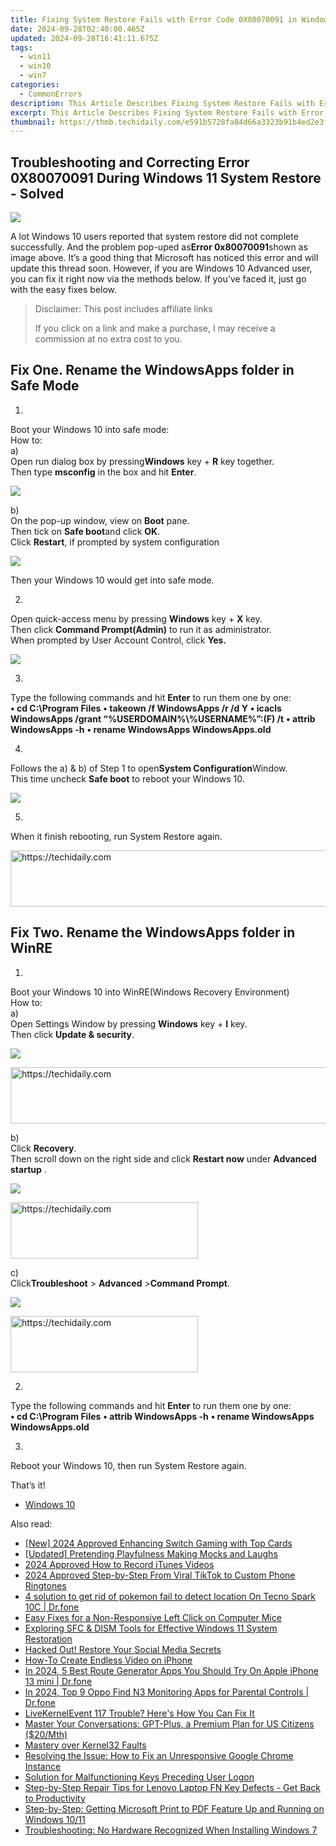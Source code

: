 ```yaml
---
title: Fixing System Restore Fails with Error Code 0X80070091 in Windows 10 - Solutions Inside
date: 2024-09-28T02:40:00.465Z
updated: 2024-09-28T16:41:11.675Z
tags:
  - win11
  - win10
  - win7
categories:
  - CommonErrors
description: This Article Describes Fixing System Restore Fails with Error Code 0X80070091 in Windows 10 - Solutions Inside
excerpt: This Article Describes Fixing System Restore Fails with Error Code 0X80070091 in Windows 10 - Solutions Inside
thumbnail: https://thmb.techidaily.com/e591b5728fa84d66a3323b91b4ed2e3f5b0efaa53a757d0b8f7bbc674ee0d976.jpg
---
```


## Troubleshooting and Correcting Error 0X80070091 During Windows 11 System Restore - Solved

![](https://images.drivereasy.com/wp-content/uploads/2017/04/1-2.jpg)
  
A lot Windows 10 users reported that system restore did not complete successfully. And the problem pop-uped as**Error 0x80070091**shown as image above. It’s a good thing that Microsoft has noticed this error and  will update this thread soon. However, if you are Windows 10 Advanced user, you can fix it right now via the methods below. If you’ve faced it, just go with the easy fixes below.  

>  Disclaimer: This post includes affiliate links
>
>  If you click on a link and make a purchase, I may receive a commission at no extra cost to you.
>

  
## **Fix One. Rename the WindowsApps folder in Safe Mode**

1)  

Boot your Windows 10 into safe mode:  
How to:  
a)  
Open run dialog box by pressing**Windows** key + **R** key together.  
Then type **msconfig** in the box and hit **Enter**.  
  
![](https://images.drivereasy.com/wp-content/uploads/2017/04/2-2.jpg)
  
b)  
On the pop-up window, view on **Boot** pane.  
Then tick on **Safe boot**and click **OK**.  
Click **Restart**, if prompted by system configuration  
  
![](https://images.drivereasy.com/wp-content/uploads/2017/04/3-1.jpg)
  
Then your Windows 10 would get into safe mode.  
  
2)  

Open quick-access menu by pressing **Windows** key + **X** key.  
Then click **Command Prompt(Admin)** to run it as administrator.  
When prompted by User Account Control, click   **Yes.**
  
**![](https://images.drivereasy.com/wp-content/uploads/2017/04/4-2.jpg)**
  
3)  

Type the following commands and hit **Enter** to run them one by one:  
**• cd C:\\Program Files**
**• takeown /f WindowsApps /r /d Y**
 **• icacls WindowsApps /grant “%USERDOMAIN%\\%USERNAME%”:(F) /t**
**• attrib WindowsApps -h**
 **• rename WindowsApps WindowsApps.old**
  
4)  

Follows the a) & b) of Step 1 to open**System Configuration**Window.  
This time uncheck **Safe boot** to reboot your Windows 10.  
  
![](https://images.drivereasy.com/wp-content/uploads/2017/04/5-1.jpg)
  
5)  

When it finish rebooting, run System Restore again.  
  

<!-- affiliate ads begin -->
<a href="https://ephamedtechinc.pxf.io/c/5597632/2139322/26400" target="_top" id="2139322">
  <img src="//a.impactradius-go.com/display-ad/26400-2139322" border="0" alt="https://techidaily.com" width="728" height="90"/>
</a>
<img height="0" width="0" src="https://ephamedtechinc.pxf.io/i/5597632/2139322/26400" style="position:absolute;visibility:hidden;" border="0" />
<!-- affiliate ads end -->

## **Fix Two. Rename the WindowsApps folder in WinRE**

1)  

Boot your Windows 10 into WinRE(Windows Recovery Environment)  
How to:  
a)  
Open Settings Window by pressing **Windows** key + **I** key.  
Then click **Update & security**.  
  
![](https://images.drivereasy.com/wp-content/uploads/2017/04/6.jpg)
  

<!-- affiliate ads begin -->
<a href="https://aligracehair.sjv.io/c/5597632/2006933/19272" target="_top" id="2006933">
  <img src="//a.impactradius-go.com/display-ad/19272-2006933" border="0" alt="https://techidaily.com" width="728" height="90"/>
</a>
<img height="0" width="0" src="https://aligracehair.sjv.io/i/5597632/2006933/19272" style="position:absolute;visibility:hidden;" border="0" />
<!-- affiliate ads end -->

b)  
Click **Recovery**.  
Then scroll down on the right side and click **Restart now** under **Advanced startup** .  
  
![](https://images.drivereasy.com/wp-content/uploads/2017/04/7-2.jpg)
  

<!-- affiliate ads begin -->
<a href="https://aligracehair.sjv.io/c/5597632/1959773/19272" target="_top" id="1959773">
  <img src="//a.impactradius-go.com/display-ad/19272-1959773" border="0" alt="https://techidaily.com" width="300" height="90"/>
</a>
<img height="0" width="0" src="https://aligracehair.sjv.io/i/5597632/1959773/19272" style="position:absolute;visibility:hidden;" border="0" />
<!-- affiliate ads end -->

c)  
Click**Troubleshoot** \> **Advanced** \>**Command Prompt**.
  
![](https://images.drivereasy.com/wp-content/uploads/2017/04/11.jpg)
  

<!-- affiliate ads begin -->
<a href="https://aligracehair.sjv.io/c/5597632/2135356/19272" target="_top" id="2135356">
  <img src="//a.impactradius-go.com/display-ad/19272-2135356" border="0" alt="https://techidaily.com" width="300" height="90"/>
</a>
<img height="0" width="0" src="https://aligracehair.sjv.io/i/5597632/2135356/19272" style="position:absolute;visibility:hidden;" border="0" />
<!-- affiliate ads end -->

2)  

Type the following commands and hit **Enter**  to run them one by one:  
**• cd C:\\Program Files**
**• attrib WindowsApps -h**
 **• rename WindowsApps WindowsApps.old**
  
3)

Reboot your Windows 10, then run System Restore again.  
  
That’s it!

* [Windows 10](https://tools.techidaily.com/drivereasy/download/)

<ins class="adsbygoogle"
     style="display:block"
     data-ad-format="autorelaxed"
     data-ad-client="ca-pub-7571918770474297"
     data-ad-slot="1223367746"></ins>

<ins class="adsbygoogle"
     style="display:block"
     data-ad-client="ca-pub-7571918770474297"
     data-ad-slot="8358498916"
     data-ad-format="auto"
     data-full-width-responsive="true"></ins>

<span class="atpl-alsoreadstyle">Also read:</span>
<div><ul>
<li><a href="https://screen-capture.techidaily.com/new-2024-approved-enhancing-switch-gaming-with-top-cards/"><u>[New] 2024 Approved Enhancing Switch Gaming with Top Cards</u></a></li>
<li><a href="https://facebook-video-share.techidaily.com/updated-pretending-playfulness-making-mocks-and-laughs/"><u>[Updated] Pretending Playfulness Making Mocks and Laughs</u></a></li>
<li><a href="https://desktop-recording.techidaily.com/2024-approved-how-to-record-itunes-videos/"><u>2024 Approved How to Record iTunes Videos</u></a></li>
<li><a href="https://extra-skills.techidaily.com/2024-approved-step-by-step-from-viral-tiktok-to-custom-phone-ringtones/"><u>2024 Approved Step-by-Step From Viral TikTok to Custom Phone Ringtones</u></a></li>
<li><a href="https://android-pokemon-go.techidaily.com/4-solution-to-get-rid-of-pokemon-fail-to-detect-location-on-tecno-spark-10c-drfone-by-drfone-virtual-android/"><u>4 solution to get rid of pokemon fail to detect location On Tecno Spark 10C | Dr.fone</u></a></li>
<li><a href="https://win-howtos.techidaily.com/easy-fixes-for-a-non-responsive-left-click-on-computer-mice/"><u>Easy Fixes for a Non-Responsive Left Click on Computer Mice</u></a></li>
<li><a href="https://win-howtos.techidaily.com/exploring-sfc-and-dism-tools-for-effective-windows-11-system-restoration/"><u>Exploring SFC & DISM Tools for Effective Windows 11 System Restoration</u></a></li>
<li><a href="https://facebook.techidaily.com/hacked-out-restore-your-social-media-secrets/"><u>Hacked Out! Restore Your Social Media Secrets</u></a></li>
<li><a href="https://youtube-videos.techidaily.com/how-to-create-endless-video-on-iphone/"><u>How-To Create Endless Video on iPhone</u></a></li>
<li><a href="https://change-location.techidaily.com/in-2024-5-best-route-generator-apps-you-should-try-on-apple-iphone-13-mini-drfone-by-drfone-virtual-ios/"><u>In 2024, 5 Best Route Generator Apps You Should Try On Apple iPhone 13 mini | Dr.fone</u></a></li>
<li><a href="https://android-location-track.techidaily.com/in-2024-top-9-oppo-find-n3-monitoring-apps-for-parental-controls-drfone-by-drfone-virtual-android/"><u>In 2024, Top 9 Oppo Find N3 Monitoring Apps for Parental Controls | Dr.fone</u></a></li>
<li><a href="https://win-howtos.techidaily.com/1723209309001-livekernelevent-117-trouble-heres-how-you-can-fix-it/"><u>LiveKernelEvent 117 Trouble? Here's How You Can Fix It</u></a></li>
<li><a href="https://tech-savvy.techidaily.com/master-your-conversations-gpt-plus-a-premium-plan-for-us-citizens-20mth/"><u>Master Your Conversations: GPT-Plus, a Premium Plan for US Citizens ($20/Mth)</u></a></li>
<li><a href="https://win-howtos.techidaily.com/mastery-over-kernel32-faults/"><u>Mastery over Kernel32 Faults</u></a></li>
<li><a href="https://win-howtos.techidaily.com/resolving-the-issue-how-to-fix-an-unresponsive-google-chrome-instance/"><u>Resolving the Issue: How to Fix an Unresponsive Google Chrome Instance</u></a></li>
<li><a href="https://win-howtos.techidaily.com/solution-for-malfunctioning-keys-preceding-user-logon/"><u>Solution for Malfunctioning Keys Preceding User Logon</u></a></li>
<li><a href="https://win-howtos.techidaily.com/step-by-step-repair-tips-for-lenovo-laptop-fn-key-defects-get-back-to-productivity/"><u>Step-by-Step Repair Tips for Lenovo Laptop FN Key Defects - Get Back to Productivity</u></a></li>
<li><a href="https://win-howtos.techidaily.com/step-by-step-getting-microsoft-print-to-pdf-feature-up-and-running-on-windows-1011/"><u>Step-by-Step: Getting Microsoft Print to PDF Feature Up and Running on Windows 10/11</u></a></li>
<li><a href="https://win-howtos.techidaily.com/troubleshooting-no-hardware-recognized-when-installing-windows-7/"><u>Troubleshooting: No Hardware Recognized When Installing Windows 7</u></a></li>
</ul></div>

